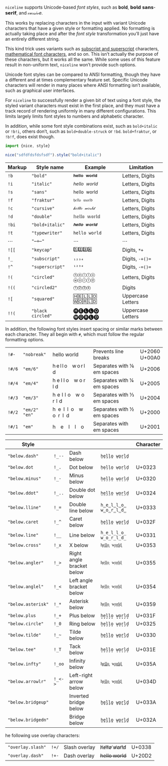 `niceline` supports Unicode-based *font styles*, such as 𝐛𝐨𝐥𝐝, 𝗯𝗼𝗹𝗱 𝘀𝗮𝗻𝘀-𝘀𝗲𝗿𝗶𝗳, and 𝒸𝓊𝓇𝓈𝒾𝓋𝑒.

This works by replacing characters in the input with variant Unicode characters that have a given style or formatting applied. No formatting is actually taking place and after the *font style* transformation you’ll just have an entirely different string.

This kind trick uses variants such as [subscript and superscript](https://www.unicode.org/charts/nameslist/n_2070.html) characters, [mathematical font characters](https://codepoints.net/search?q=bold), and so on. This isn’t actually the purpose of these characters, but it works all the same. While some uses of this feature result in non-uniform text, `niceline` won’t provide such options.

Unicode font styles can be compared to ANSI formatting, though they have a different and at times complementary feature set. Specific Unicode characters will render in many places where ANSI formatting isn’t available, such as graphical user interfaces.

For `niceline` to successfully render a given bit of text using a font style, the styled variant characters must exist in the first place, and they must have a track record of rendering uniformly in many different configurations. This limits largely limits font styles to numbers and alphabetic character.

In addition, while some font style combinations exist, such as `bold+italic` or `!b!i`, others don’t, such as `bold+double-struck` or `!bd`. `bold+fraktur`, or `!b!f`, does exist though.

```ts
import {nice, style}

nice("sdfdfdsfdsfsdf").style("bold+italic")
```

| Markup | Style name        | Example                 | Limitation        |
| ------ | ----------------- | ----------------------- | ----------------- |
| `!b`   | `"bold"`          | `𝐡𝐞𝐥𝐥𝐨 𝐰𝐨𝐫𝐥𝐝` | Letters, Digits   |
| `!i`   | `"italic"`        | `𝘩𝘦𝘭𝘭𝘰 𝘸𝘰𝘳𝘭𝘥` | Letters, Digits   |
| `!s`   | `"sans"`          | `𝗁𝖾𝗅𝗅𝗈 𝗐𝗈𝗋𝗅𝖽` | Letters, Digits   |
| `!f`   | `"fraktur"`       | `𝔥𝔢𝔩𝔩𝔬 𝔴𝔬𝔯𝔩𝔡` | Letters, Digits   |
| `!c`   | `"cursive"`       | `𝒽𝑒𝓁𝓁𝑜 𝓌𝑜𝓇𝓁𝒹` | Letters, Digits   |
| `!d`   | `"double"`        | `𝕙𝕖𝕝𝕝𝕠 𝕨𝕠𝕣𝕝𝕕` | Letters, Digits   |
| `!bi`  | `"bold+italic"`   | `𝒉𝒆𝒍𝒍𝒐 𝒘𝒐𝒓𝒍𝒅` | Letters, Digits   |
| `!t`   | `"typewriter"`    | `𝚑𝚎𝚕𝚕𝚘 𝚠𝚘𝚛𝚕𝚍` | Letters, Digits   |
| ⋯      | `"⋯+⋯"`           | ⋯                       | ⋯                 |
| `![[`  | `"keycap"`        | `1️⃣2️⃣3️⃣4️⃣`          | Digits, `*+`      |
| `!_`   | `"subscript"`     | `₁₂₃₄`                  | Digits, `-+()=`   |
| `!^`   | `"superscript"`   | `¹²³⁴`                  | Digits, `-=()=`   |
| `!(`   | `"circled"`       | `ⓗⓔⓛⓛⓞ ⓦⓞⓡⓛⓓ`           | Letters, Digits   |
| `!((`  | `"circled2"`      | `⓵⓶⓷⓸`                  | Digits            |
| `![`   | `"squared"`       | `🄷🄴🄻🄻🄾 🅆🄾🅁🄻🄳` | Uppercase Letters |
| `!!(`  | `"black circled"` | 🅗🅔🅛🅛🅞 🅦🅞🅡🅛🅓   | Uppercase Letters |

In addition, the following font styles insert spacing or similar marks between each character. They all begin with `#`, which must follow the regular formatting options.

|        |                 |                     |                            |                  |
| ------ | --------------- | ------------------- | -------------------------- | ---------------- |
| `!#-`  | `"nobreak"`     | h⁠e⁠l⁠l⁠o w⁠o⁠r⁠l⁠d | Prevents line breaks       | U+2060<br>U+00A0 |
| `!#/6` | `"em/6"`        | h e l l o w o r l d | Separates with ⅙ em spaces | U+2006           |
| `!#/4` | `"em/4"`        | h e l l o w o r l d | Separates with ¼ em spaces | U+2005           |
| `!#/3` | `"em/3"`        | h e l l o w o r l d | Separates with ⅓ em spaces | U+2004           |
| `!#/2` | `"em/2"` `"en"` | h e l l o w o r l d | Separates with ½ em spaces | U+2000           |
| `!#/1` | `"em"`          | h e l l o           | Separates with em spaces   | U+2001           |

| Style              |         |                           |                         | Character |
| ------------------ | ------- | ------------------------- | ----------------------- | --------- |
| `"below.dash"`     | `!_--`  | Dash below                | `ẖe̱ḻḻo̱ w̱o̱ṟḻḏ` |           |
| `"below.dot`       | `!_.`   | Dot below                 | `ḥẹḷḷọ ẉọṛḷḍ` | U+0323    |
| `"below.minus"`    | `!_-`   | Minus below               | `h̠e̠l̠l̠o̠ w̠o̠r̠l̠d̠` | U+0320    |
| `"below.ddot"`     | `!_..`  | Double dot below          | `h̤e̤l̤l̤o̤ w̤o̤r̤l̤d̤` | U+0324    |
| `"below.lline"`    | `!_=`   | Double line below         | `h̳e̳l̳l̳o̳ w̳o̳r̳l̳d̳` | U+0333    |
| `"below.caret`     | `!_^`   | Caret below               | `h̯e̯l̯l̯o̯ w̯o̯r̯l̯d̯` | U+032F    |
| `"below.line"`     | `!__`   | Line below                | `h̲e̲l̲l̲o̲ w̲o̲r̲l̲d̲` | U+0331    |
| `"below.cross"`    | `!_x`   | X below                   | `h͓e͓l͓l͓o͓ w͓o͓r͓l͓d͓` | U+0353    |
| `"below.angler"`   | `!_>`   | Right angle bracket below | `h͕e͕l͕l͕o͕ w͕o͕r͕l͕d͕` | U+0355    |
| `"below.anglel"`   | `!_<`   | Left angle bracket below  | `h͔e͔l͔l͔o͔ w͔o͔r͔l͔d͔` | U+0354    |
| `"below.asterisk"` | `!_*`   | Asterisk below            | `h͙e͙l͙l͙o͙ w͙o͙r͙l͙d͙` | U+0359    |
| `"below.plus`      | `!_+`   | Plus below                | `h̟e̟l̟l̟o̟ w̟o̟r̟l̟d̟` | U+031F    |
| `"below.circle"`   | `!_0`   | Ring below                | `h̥e̥l̥l̥o̥ w̥o̥r̥l̥d̥` | U+0325    |
| `"below.tilde"`    | `!_~`   | Tilde below               | `h̰ḛl̰l̰o̰ w̰o̰r̰l̰d̰` | U+0330    |
| `"below.tee"`      | `!_T`   | Tack below                | `h̞e̞l̞l̞o̞ w̞o̞r̞l̞d̞` | U+031E    |
| `"below.infty"`    | `!_oo`  | Infinity below            | `h͚e͚l͚l͚o͚ w͚o͚r͚l͚d͚` | U+035A    |
| `"below.arrowlr"`  | `!_<->` | Left-right arrow below    | `h͍e͍l͍l͍o͍ w͍o͍r͍l͍d͍` | U+034D    |
| `"below.bridgeup"` |         | Inverted bridge below     | `h̺e̺l̺l̺o̺ w̺o̺r̺l̺d̺` | U+033A    |
| `"below.bridgedn"` |         | Bridge below              | `h̪e̪l̪l̪o̪ w̪o̪r̪l̪d̪` | U+032A    |

he following use overlay characters:

|                   |                  |               |                        |        |
| ----------------- | ---------------- | ------------- | ---------------------- | ------ |
| `"overlay.slash"` | ``!+/``          | Slash overlay | h̸e̸l̸l̸o̸ ̸w̸o̸r̸l̸d̸ | U+0338 |
| `"overlay.dash"`  | <code>!+-</code> | Dash overlay  | h̶e̶l̶l̶o̶ ̶w̶o̶r̶l̶d̶ | U+20D2 |



